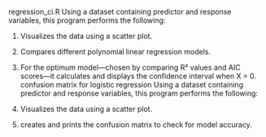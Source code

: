 regression_ci.R
Using a dataset containing predictor and response variables, this program performs the following:

1. Visualizes the data using a scatter plot.
2. Compares different polynomial linear regression models.
3. For the optimum model—chosen by comparing R² values and AIC scores—it calculates and displays the confidence interval when X = 0.
confusion matrix for logistic regression
Using a dataset containing predictor and response variables, this program performs the following:

1. Visualizes the data using a scatter plot.
2. creates and prints the confusion matrix to check for model accuracy.
